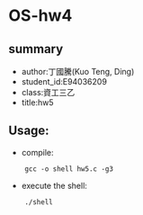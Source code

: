# OS-hw4

## summary
-  author:丁國騰(Kuo Teng, Ding)
-  student_id:E94036209
-  class:資工三乙
-  title:hw5

##  Usage:
-  compile:

```
	gcc -o shell hw5.c -g3
```

- execute the shell:
```
    ./shell
```

